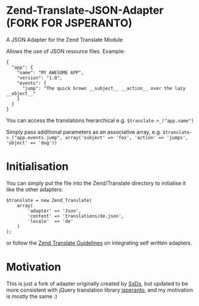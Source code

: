 Zend-Translate-JSON-Adapter (FORK FOR JSPERANTO)
================================================

A JSON Adapter for the Zend Translate Module

Allows the use of JSON resource files.
Example:

    {
      "app": {
        "name": "MY AWESOME APP",
        "version": "1.0",
        "events": {
          "jump": "The quick brown __subject__ __action__ over the lazy __object__"
        }
      }
    }

You can access the translations hierarchical e.g. `$translate->_("app.name")`

Simply pass additional parameters as an associative array, e.g.
`$translate->_("app.events.jump", array('subject' => 'fox', 'action' => 'jumps', 'object' => 'dog'))`

# Initialisation #

You can simply put the file into the Zend/Translate directory to initialise it like the other adapters:

    $translate = new Zend_Translate(
        array(
            'adapter' => 'Json',
            'content' => 'translations/de.json',
            'locale'  => 'de'
        )
    );

or follow the [Zend Translate Guidelines](http://framework.zend.com/manual/en/zend.translate.adapter.html#zend.translate.adapter.selfwritten) on integrating self written adapters.


# Motivation #

This is just a fork of adapter originally created by [SxDx](https://github.com/SxDx), but updated to be more consistent
with jQuery translation library [jsperanto](https://github.com/jpjoyal/jsperanto), and my motivation is mostly the same :)